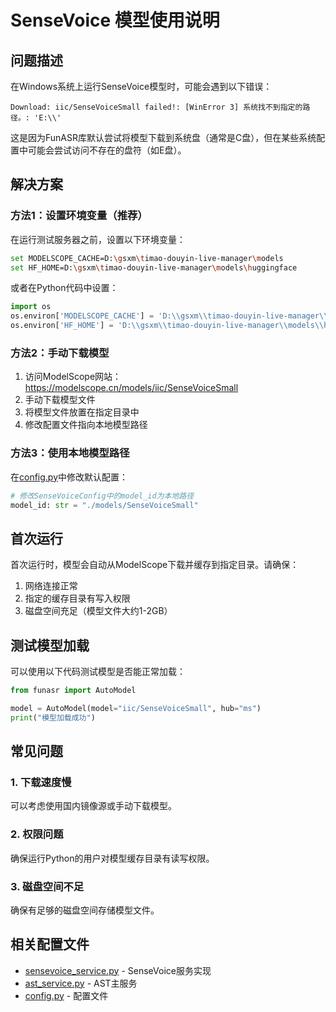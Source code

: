 # SenseVoice 模型使用说明

## 问题描述

在Windows系统上运行SenseVoice模型时，可能会遇到以下错误：

```
Download: iic/SenseVoiceSmall failed!: [WinError 3] 系统找不到指定的路径。: 'E:\\'
```

这是因为FunASR库默认尝试将模型下载到系统盘（通常是C盘），但在某些系统配置中可能会尝试访问不存在的盘符（如E盘）。

## 解决方案

### 方法1：设置环境变量（推荐）

在运行测试服务器之前，设置以下环境变量：

```bash
set MODELSCOPE_CACHE=D:\gsxm\timao-douyin-live-manager\models
set HF_HOME=D:\gsxm\timao-douyin-live-manager\models\huggingface
```

或者在Python代码中设置：

```python
import os
os.environ['MODELSCOPE_CACHE'] = 'D:\\gsxm\\timao-douyin-live-manager\\models'
os.environ['HF_HOME'] = 'D:\\gsxm\\timao-douyin-live-manager\\models\\huggingface'
```

### 方法2：手动下载模型

1. 访问ModelScope网站：https://modelscope.cn/models/iic/SenseVoiceSmall
2. 手动下载模型文件
3. 将模型文件放置在指定目录中
4. 修改配置文件指向本地模型路径

### 方法3：使用本地模型路径

在[config.py](file://d:/gsxm/timao-douyin-live-manager/AST_module/config.py)中修改默认配置：

```python
# 修改SenseVoiceConfig中的model_id为本地路径
model_id: str = "./models/SenseVoiceSmall"
```

## 首次运行

首次运行时，模型会自动从ModelScope下载并缓存到指定目录。请确保：

1. 网络连接正常
2. 指定的缓存目录有写入权限
3. 磁盘空间充足（模型文件大约1-2GB）

## 测试模型加载

可以使用以下代码测试模型是否能正常加载：

```python
from funasr import AutoModel

model = AutoModel(model="iic/SenseVoiceSmall", hub="ms")
print("模型加载成功")
```

## 常见问题

### 1. 下载速度慢
可以考虑使用国内镜像源或手动下载模型。

### 2. 权限问题
确保运行Python的用户对模型缓存目录有读写权限。

### 3. 磁盘空间不足
确保有足够的磁盘空间存储模型文件。

## 相关配置文件

- [sensevoice_service.py](file://d:/gsxm/timao-douyin-live-manager/AST_module/sensevoice_service.py) - SenseVoice服务实现
- [ast_service.py](file://d:/gsxm/timao-douyin-live-manager/AST_module/ast_service.py) - AST主服务
- [config.py](file://d:/gsxm/timao-douyin-live-manager/AST_module/config.py) - 配置文件